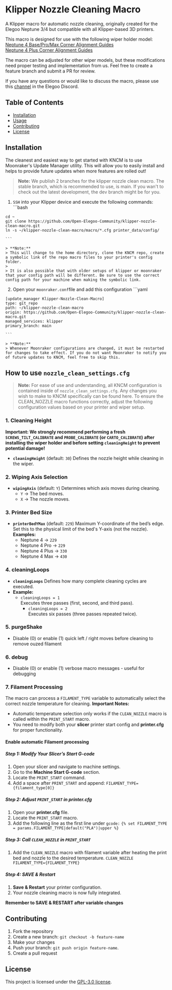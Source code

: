 # Klipper Nozzle Cleaning Macro

  A Klipper macro for automatic nozzle cleaning, originally created for the Elegoo Neptune 3/4 but compatible with all Klipper-based 3D printers.

  This macro is designed for use with the following wiper holder model:  
  [Neptune 4 Base/Pro/Max Corner Alignment Guides](https://www.printables.com/model/1196153-neptune-4-corner-alignment-guides-promax)  
  [Neptune 4 Plus Corner Alignment Guides](https://www.printables.com/model/1221208-neptune-4-plus-corner-guide-with-wiper)

  The macro can be adjusted for other wiper models, but these modifications need proper testing and implementation from us. Feel free to create a feature branch and submit a PR for review.

  If you have any questions or would like to discuss the macro, please use this [channel](https://discord.com/channels/969282195552346202/1342271498915807243) in the Elegoo Discord.

## Table of Contents
  - [Installation](#installation)
  - [Usage](#usage)
  - [Contributing](#contributing)
  - [License](#license)

## Installation

  The cleanest and easiest way to get started with KNCM is to use Moonraker's Update Manager utility. This will allow you to easily install and helps to provide future updates when more features are rolled out!

  > **Note:**
  > We publish 2 branches for the klipper nozzle clean macro. The stable branch, which is recommended to use, is main. If you wan't to check out the latest development, the dev branch might be for you.

  1. `SSH` into your Klipper device and execute the following commands:
    ```bash
    
    cd ~
    git clone https://github.com/Open-Elegoo-Community/klipper-nozzle-clean-macro.git
    ln -s ~/klipper-nozzle-clean-macro/macro/*.cfg printer_data/config/
    
    ```

    > **Note:**
    > This will change to the home directory, clone the KNCM repo, create a symbolic link of the repo macro files to your printer's config folder.
    > 
    > It is also possible that with older setups of klipper or moonraker that your config path will be different. Be sure to use the correct config path for your machine when making the symbolic link.

  2. Open your `moonraker.conf`file and add this configuration
    ```yaml

    [update_manager Klipper-Nozzle-Clean-Macro]
    type: git_repo
    path: ~/klipper-nozzle-clean-macro
    origin: https://github.com/Open-Elegoo-Community/klipper-nozzle-clean-macro.git
    managed_services: klipper
    primary_branch: main
    
    ```

    > **Note:**
    > Whenever Moonraker configurations are changed, it must be restarted for changes to take effect. If you do not want Moonraker to notify you of future updates to KNCM, feel free to skip this.

## How to use `nozzle_clean_settings.cfg`
  >**Note:**
  > For ease of use and understanding, all KNCM configuration is contained inside of `nozzle_clean_settings.cfg`. Any changes you wish to make to KNCM specifically can be found here.
  > To ensure the CLEAN_NOZZLE macro functions correctly, adjust the following configuration values based on your printer and wiper setup.

### 1. Cleaning Height
  **Important: We strongly recommend performing a fresh `SCREWS_TILT_CALIBRATE` and `PROBE_CALIBRATE` (or `CARTO_CALIBRATE`) after installing the wiper holder and before setting `cleaningHeight` to prevent potential damage!**

  - **`cleaningHeight`** (default: `30`)
    Defines the nozzle height while cleaning in the wiper.

### 2. Wiping Axis Selection
  - **`wipingAxis`** (default: `Y`)
    Determines which axis moves during cleaning.
    - `Y` → The bed moves.
    - `X` → The nozzle moves.

### 3. Printer Bed Size
  - **`printerBedYMax`** (default: `229`)
    Maximum Y-coordinate of the bed’s edge.
    Set this to the physical limit of the bed's Y-axis (not the nozzle).
    **Examples:**
    - Neptune 4 → `229`
    - Neptune 4 Pro → `229`
    - Neptune 4 Plus → `330`
    - Neptune 4 Max → `430`

### 4. cleaningLoops
  - **`cleaningLoops`** Defines how many complete cleaning cycles are executed.
  - **Example:**
    - `cleaningLoops = 1`  
        Executes three passes (first, second, and third pass).
      - `cleaningLoops = 2`  
        Executes six passes (three passes repeated twice).

### 5. purgeShake
  - Disable (0) or enable (1) quick left / right moves before cleaning to remove ouzed filament

### 6. debug
  - Disable (0) or enable (1) verbose macro messages - useful for debugging

### 7. Filament Processing
  The macro can process a `FILAMENT_TYPE` variable to automatically select the correct nozzle temperature for cleaning.
  **Important Notes:**
  - Automatic temperature selection only works if the `CLEAN_NOZZLE` macro is called within the `PRINT_START` macro.
  - You need to modify both your **slicer** printer start config and **printer.cfg** for proper functionality.

#### Enable automatic Filament processing
##### Step 1: Modify Your Slicer’s Start G-code
  1. Open your slicer and navigate to machine settings.
  2. Go to the **Machine Start G-code** section.
  3. Locate the `PRINT_START` command.
  4. Add a space after `PRINT_START` and append:
  `FILAMENT_TYPE={filament_type[0]}`

##### Step 2: Adjust `PRINT_START` in **printer.cfg**
  1. Open your **printer.cfg** file.
  2. Locate the `PRINT_START` macro.
  3. Add the following line as the first line under `gcode:`
  `{% set FILAMENT_TYPE = params.FILAMENT_TYPE|default("PLA")|upper %}`

##### Step 3: Call `CLEAN_NOZZLE` in `PRINT_START`
  1. Add the `CLEAN_NOZZLE` macro with filament variable after heating the print bed and nozzle to the desired temperature.
  `CLEAN_NOZZLE FILAMENT_TYPE={FILAMENT_TYPE}`

##### Step 4: SAVE & Restart
  1. **Save & Restart** your printer configuration.
  2. Your nozzle cleaning macro is now fully integrated.

**Remember to SAVE & RESTART after variable changes**

## Contributing
  1. Fork the repository
  2. Create a new branch: `git checkout -b feature-name`
  3. Make your changes
  4. Push your branch: `git push origin feature-name`.
  5. Create a pull request

## License
  This project is licensed under the [GPL-3.0 license](LICENSE).